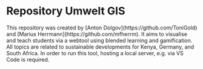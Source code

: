 <h1>Repository Umwelt GIS</h1>
This repository was created by 
[Anton Dolgov](https://github.com/ToniGold)
and [Marius Herrmann](https://github.com/mfherrm). It aims to visualise and teach students via a webtool using blended learning and gamification. All topics are related to sustainable developments for Kenya, Germany, and South Africa. In order to run this tool, hosting a local server, e.g. via VS Code is required. 
